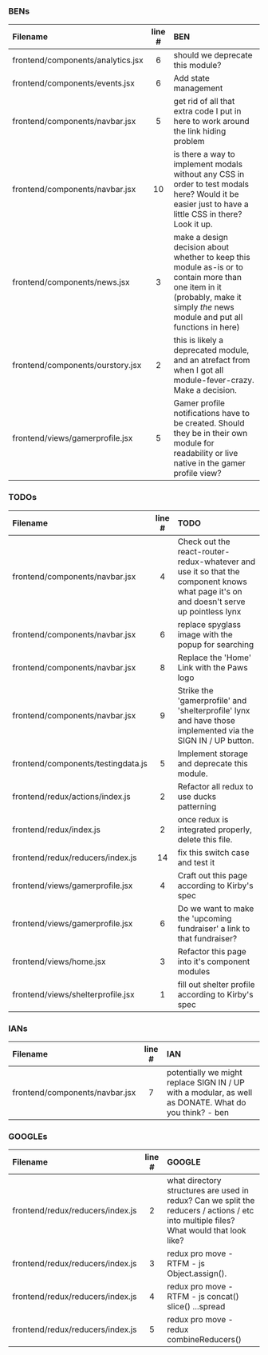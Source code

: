 ### BENs
| Filename | line # | BEN
|:------|:------:|:------
| frontend/components/analytics.jsx | 6 | should we deprecate this module?
| frontend/components/events.jsx | 6 | Add state management
| frontend/components/navbar.jsx | 5 | get rid of all that extra code I put in here to work around the link hiding problem
| frontend/components/navbar.jsx | 10 | is there a way to implement modals without any CSS in order to test modals here?  Would it be easier just to have a little CSS in there?  Look it up.
| frontend/components/news.jsx | 3 | make a design decision about whether to keep this module as-is or to contain more than one item in it (probably, make it simply *the* news module and put all functions in here)
| frontend/components/ourstory.jsx | 2 | this is likely a deprecated module, and an atrefact from when I got all module-fever-crazy.  Make a decision.
| frontend/views/gamerprofile.jsx | 5 | Gamer profile notifications have to be created.  Should they be in their own module for readability or live native in the gamer profile view?

### TODOs
| Filename | line # | TODO
|:------|:------:|:------
| frontend/components/navbar.jsx | 4 | Check out the react-router-redux-whatever and use it so that the component knows what page it's on and doesn't serve up pointless lynx
| frontend/components/navbar.jsx | 6 | replace spyglass image with the popup for searching
| frontend/components/navbar.jsx | 8 | Replace the 'Home' Link with the Paws logo
| frontend/components/navbar.jsx | 9 | Strike the 'gamerprofile' and 'shelterprofile' lynx and have those implemented via the SIGN IN / UP button.
| frontend/components/testingdata.js | 5 | Implement storage and deprecate this module.
| frontend/redux/actions/index.js | 2 | Refactor all redux to use ducks patterning
| frontend/redux/index.js | 2 | once redux is integrated properly, delete this file.
| frontend/redux/reducers/index.js | 14 | fix this switch case and test it
| frontend/views/gamerprofile.jsx | 4 | Craft out this page according to Kirby's spec
| frontend/views/gamerprofile.jsx | 6 | Do we want to make the 'upcoming fundraiser' a link to that fundraiser?
| frontend/views/home.jsx | 3 | Refactor this page into it's component modules
| frontend/views/shelterprofile.jsx | 1 | fill out shelter profile according to Kirby's spec

### IANs
| Filename | line # | IAN
|:------|:------:|:------
| frontend/components/navbar.jsx | 7 | potentially we might replace SIGN IN / UP with a modular, as well as DONATE.  What do you think? - ben

### GOOGLEs
| Filename | line # | GOOGLE
|:------|:------:|:------
| frontend/redux/reducers/index.js | 2 | what directory structures are used in redux?  Can we split the reducers / actions / etc into multiple files?  What would that look like?
| frontend/redux/reducers/index.js | 3 | redux pro move - RTFM - js Object.assign().
| frontend/redux/reducers/index.js | 4 | redux pro move - RTFM - js concat() slice() ...spread
| frontend/redux/reducers/index.js | 5 | redux pro move - redux combineReducers()